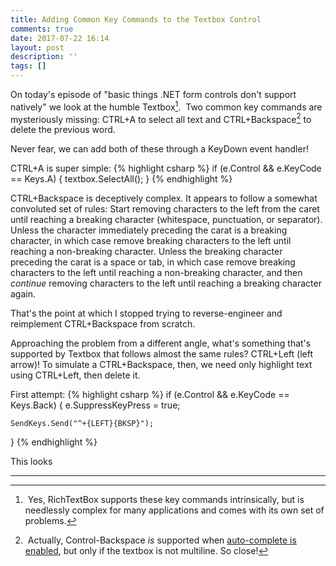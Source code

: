 ```yaml
---
title: Adding Common Key Commands to the Textbox Control
comments: true
date: 2017-07-22 16:14
layout: post
description: ''
tags: []
---
```

On today's episode of "basic things .NET form controls don't support natively" we look at the humble Textbox[^1].  Two common key commands are mysteriously missing: CTRL+A to select all text and CTRL+Backspace[^2] to delete the previous word.

Never fear, we can add both of these through a KeyDown event handler!

CTRL+A is super simple:
{% highlight csharp %}
if (e.Control && e.KeyCode == Keys.A)
{
    textbox.SelectAll();
}
{% endhighlight %}

CTRL+Backspace is deceptively complex.  It appears to follow a somewhat convoluted set of rules: Start removing characters to the left from the caret until reaching a breaking character (whitespace, punctuation, or separator).  Unless the character immediately preceding the carat is a breaking character, in which case remove breaking characters to the left until reaching a non-breaking character.  Unless the breaking character preceding the carat is a space or tab, in which case remove breaking characters to the left until reaching a non-breaking character, and then *continue* removing characters to the left until reaching a breaking character again.

That's the point at which I stopped trying to reverse-engineer and reimplement CTRL+Backspace from scratch.

Approaching the problem from a different angle, what's something that's supported by Textbox that follows almost the same rules?  CTRL+Left (left arrow)!  To simulate a CTRL+Backspace, then, we need only highlight text using CTRL+Left, then delete it.

First attempt:
{% highlight csharp %}
if (e.Control && e.KeyCode == Keys.Back)
{
    e.SuppressKeyPress = true;

    SendKeys.Send("^+{LEFT}{BKSP}");
}
{% endhighlight %}

This looks 


***
[^1]: Yes, RichTextBox supports these key commands intrinsically, but is needlessly complex for many applications and comes with its own set of problems.

[^2]: Actually, Control-Backspace *is* supported when [auto-complete is enabled](https://stackoverflow.com/a/30269663/3320402), but only if the textbox is not multiline. So close!